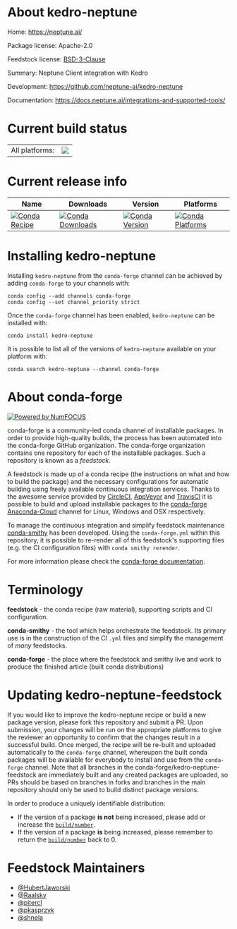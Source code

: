 About kedro-neptune
===================

Home: https://neptune.ai/

Package license: Apache-2.0

Feedstock license: [BSD-3-Clause](https://github.com/conda-forge/kedro-neptune-feedstock/blob/master/LICENSE.txt)

Summary: Neptune Client integration with Kedro

Development: https://github.com/neptune-ai/kedro-neptune

Documentation: https://docs.neptune.ai/integrations-and-supported-tools/

Current build status
====================


<table><tr><td>All platforms:</td>
    <td>
      <a href="https://dev.azure.com/conda-forge/feedstock-builds/_build/latest?definitionId=13622&branchName=master">
        <img src="https://dev.azure.com/conda-forge/feedstock-builds/_apis/build/status/kedro-neptune-feedstock?branchName=master">
      </a>
    </td>
  </tr>
</table>

Current release info
====================

| Name | Downloads | Version | Platforms |
| --- | --- | --- | --- |
| [![Conda Recipe](https://img.shields.io/badge/recipe-kedro--neptune-green.svg)](https://anaconda.org/conda-forge/kedro-neptune) | [![Conda Downloads](https://img.shields.io/conda/dn/conda-forge/kedro-neptune.svg)](https://anaconda.org/conda-forge/kedro-neptune) | [![Conda Version](https://img.shields.io/conda/vn/conda-forge/kedro-neptune.svg)](https://anaconda.org/conda-forge/kedro-neptune) | [![Conda Platforms](https://img.shields.io/conda/pn/conda-forge/kedro-neptune.svg)](https://anaconda.org/conda-forge/kedro-neptune) |

Installing kedro-neptune
========================

Installing `kedro-neptune` from the `conda-forge` channel can be achieved by adding `conda-forge` to your channels with:

```
conda config --add channels conda-forge
conda config --set channel_priority strict
```

Once the `conda-forge` channel has been enabled, `kedro-neptune` can be installed with:

```
conda install kedro-neptune
```

It is possible to list all of the versions of `kedro-neptune` available on your platform with:

```
conda search kedro-neptune --channel conda-forge
```


About conda-forge
=================

[![Powered by
NumFOCUS](https://img.shields.io/badge/powered%20by-NumFOCUS-orange.svg?style=flat&colorA=E1523D&colorB=007D8A)](https://numfocus.org)

conda-forge is a community-led conda channel of installable packages.
In order to provide high-quality builds, the process has been automated into the
conda-forge GitHub organization. The conda-forge organization contains one repository
for each of the installable packages. Such a repository is known as a *feedstock*.

A feedstock is made up of a conda recipe (the instructions on what and how to build
the package) and the necessary configurations for automatic building using freely
available continuous integration services. Thanks to the awesome service provided by
[CircleCI](https://circleci.com/), [AppVeyor](https://www.appveyor.com/)
and [TravisCI](https://travis-ci.com/) it is possible to build and upload installable
packages to the [conda-forge](https://anaconda.org/conda-forge)
[Anaconda-Cloud](https://anaconda.org/) channel for Linux, Windows and OSX respectively.

To manage the continuous integration and simplify feedstock maintenance
[conda-smithy](https://github.com/conda-forge/conda-smithy) has been developed.
Using the ``conda-forge.yml`` within this repository, it is possible to re-render all of
this feedstock's supporting files (e.g. the CI configuration files) with ``conda smithy rerender``.

For more information please check the [conda-forge documentation](https://conda-forge.org/docs/).

Terminology
===========

**feedstock** - the conda recipe (raw material), supporting scripts and CI configuration.

**conda-smithy** - the tool which helps orchestrate the feedstock.
                   Its primary use is in the construction of the CI ``.yml`` files
                   and simplify the management of *many* feedstocks.

**conda-forge** - the place where the feedstock and smithy live and work to
                  produce the finished article (built conda distributions)


Updating kedro-neptune-feedstock
================================

If you would like to improve the kedro-neptune recipe or build a new
package version, please fork this repository and submit a PR. Upon submission,
your changes will be run on the appropriate platforms to give the reviewer an
opportunity to confirm that the changes result in a successful build. Once
merged, the recipe will be re-built and uploaded automatically to the
`conda-forge` channel, whereupon the built conda packages will be available for
everybody to install and use from the `conda-forge` channel.
Note that all branches in the conda-forge/kedro-neptune-feedstock are
immediately built and any created packages are uploaded, so PRs should be based
on branches in forks and branches in the main repository should only be used to
build distinct package versions.

In order to produce a uniquely identifiable distribution:
 * If the version of a package **is not** being increased, please add or increase
   the [``build/number``](https://docs.conda.io/projects/conda-build/en/latest/resources/define-metadata.html#build-number-and-string).
 * If the version of a package **is** being increased, please remember to return
   the [``build/number``](https://docs.conda.io/projects/conda-build/en/latest/resources/define-metadata.html#build-number-and-string)
   back to 0.

Feedstock Maintainers
=====================

* [@HubertJaworski](https://github.com/HubertJaworski/)
* [@Raalsky](https://github.com/Raalsky/)
* [@pitercl](https://github.com/pitercl/)
* [@pkasprzyk](https://github.com/pkasprzyk/)
* [@shnela](https://github.com/shnela/)


